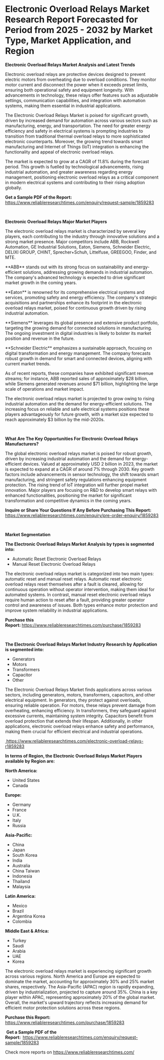 <p><h1>Electronic Overload Relays Market Research Report Forecasted for Period from 2025 -  2032 by Market Type, Market Application, and Region</h1></p><p><strong>Electronic Overload Relays Market Analysis and Latest Trends</strong></p>
<p><p>Electronic overload relays are protective devices designed to prevent electric motors from overheating due to overload conditions. They monitor motor current and disconnect the power when it exceeds preset limits, ensuring both operational safety and equipment longevity. With advancements in technology, these relays offer features such as adjustable settings, communication capabilities, and integration with automation systems, making them essential in industrial applications.</p><p>The Electronic Overload Relays Market is poised for significant growth, driven by increased demand for automation across various sectors such as manufacturing, energy, and transportation. The need for greater energy efficiency and safety in electrical systems is prompting industries to transition from traditional thermal overload relays to more sophisticated electronic counterparts. Moreover, the growing trend towards smart manufacturing and Internet of Things (IoT) integration is enhancing the functionality and appeal of electronic overload relays.</p><p>The market is expected to grow at a CAGR of 11.8% during the forecast period. This growth is fuelled by technological advancements, rising industrial automation, and greater awareness regarding energy management, positioning electronic overload relays as a critical component in modern electrical systems and contributing to their rising adoption globally.</p></p>
<p><strong>Get a Sample PDF of the Report:&nbsp;</strong> <a href="https://www.reliableresearchtimes.com/enquiry/request-sample/1859283?utm_campaign=2310&utm_medium=2&utm_source=Github&utm_content=ia&utm_term=10022025&utm_id=electronic-overload-relays">https://www.reliableresearchtimes.com/enquiry/request-sample/1859283</a></p>
<p>&nbsp;</p>
<p><strong>Electronic Overload Relays Major Market Players</strong></p>
<p><p>The electronic overload relays market is characterized by several key players, each contributing to the industry through innovative solutions and a strong market presence. Major competitors include ABB, Rockwell Automation, GE Industrial Solutions, Eaton, Siemens, Schneider Electric, DELIXI GROUP, CHINT, Sprecher+Schuh, Littelfuse, GREEGOO, Finder, and MTE.</p><p>**ABB** stands out with its strong focus on sustainability and energy-efficient solutions, addressing growing demands in industrial automation. The company's advanced technology is expected to drive significant market growth in the coming years.</p><p>**Eaton** is renowned for its comprehensive electrical systems and services, promoting safety and energy efficiency. The company's strategic acquisitions and partnerships enhance its footprint in the electronic overload relays market, poised for continuous growth driven by rising industrial automation.</p><p>**Siemens** leverages its global presence and extensive product portfolio, targeting the growing demand for connected solutions in manufacturing. The ongoing investment in digital industries is likely to bolster its market position and revenue in the future.</p><p>**Schneider Electric** emphasizes a sustainable approach, focusing on digital transformation and energy management. The company forecasts robust growth in demand for smart and connected devices, aligning with current market trends.</p><p>As of recent reports, these companies have exhibited significant revenue streams; for instance, ABB reported sales of approximately $28 billion, while Siemens generated revenues around $71 billion, highlighting the large scale of operations and market impact.</p><p>The electronic overload relays market is projected to grow owing to rising industrial automation and the demand for energy-efficient solutions. The increasing focus on reliable and safe electrical systems positions these players advantageously for future growth, with a market size expected to reach approximately $3 billion by the mid-2020s.</p></p>
<p>&nbsp;</p>
<p><strong>What Are The Key Opportunities For Electronic Overload Relays Manufacturers?</strong></p>
<p><p>The global electronic overload relays market is poised for robust growth, driven by increasing industrial automation and the demand for energy-efficient devices. Valued at approximately USD 2 billion in 2023, the market is expected to expand at a CAGR of around 7% through 2030. Key growth factors include advancements in sensor technology, the shift towards smart manufacturing, and stringent safety regulations enhancing equipment protection. The rising trend of IoT integration will further propel market innovation. Major players are focusing on R&D to develop smart relays with enhanced functionalities, positioning the market for significant transformation and competitive dynamics in the coming years.</p></p>
<p><strong>Inquire or Share Your Questions If Any Before Purchasing This Report:</strong> <a href="https://www.reliableresearchtimes.com/enquiry/pre-order-enquiry/1859283?utm_campaign=2310&utm_medium=2&utm_source=Github&utm_content=ia&utm_term=10022025&utm_id=electronic-overload-relays">https://www.reliableresearchtimes.com/enquiry/pre-order-enquiry/1859283</a></p>
<p>&nbsp;</p>
<p><strong>Market Segmentation</strong></p>
<p><strong>The Electronic Overload Relays Market Analysis by types is segmented into:</strong></p>
<p><ul><li>Automatic Reset Electronic Overload Relays</li><li>Manual Reset Electronic Overload Relays</li></ul></p>
<p><p>The electronic overload relays market is categorized into two main types: automatic reset and manual reset relays. Automatic reset electronic overload relays reset themselves after a fault is cleared, allowing for continuous operation without operator intervention, making them ideal for automated systems. In contrast, manual reset electronic overload relays require human action to reset after a fault, providing greater operator control and awareness of issues. Both types enhance motor protection and improve system reliability in industrial applications.</p></p>
<p><strong>Purchase this Report:&nbsp;</strong><a href="https://www.reliableresearchtimes.com/purchase/1859283?utm_campaign=2310&utm_medium=2&utm_source=Github&utm_content=ia&utm_term=10022025&utm_id=electronic-overload-relays">https://www.reliableresearchtimes.com/purchase/1859283</a></p>
<p>&nbsp;</p>
<p><strong>The Electronic Overload Relays Market Industry Research by Application is segmented into:</strong></p>
<p><ul><li>Generators</li><li>Motors</li><li>Transformers</li><li>Capacitor</li><li>Other</li></ul></p>
<p><p>The Electronic Overload Relays Market finds applications across various sectors, including generators, motors, transformers, capacitors, and other electrical equipment. In generators, they protect against overloads, ensuring reliable operation. For motors, these relays prevent damage from overheating, enhancing efficiency. In transformers, they safeguard against excessive currents, maintaining system integrity. Capacitors benefit from overload protection that extends their lifespan. Additionally, in other applications, electronic overload relays enhance safety and performance, making them crucial for efficient electrical and industrial operations.</p></p>
<p><a href="https://www.reliableresearchtimes.com/electronic-overload-relays-r1859283?utm_campaign=2310&utm_medium=2&utm_source=Github&utm_content=ia&utm_term=10022025&utm_id=electronic-overload-relays">&nbsp;https://www.reliableresearchtimes.com/electronic-overload-relays-r1859283</a></p>
<p><strong>In terms of Region, the Electronic Overload Relays Market Players available by Region are:</strong></p>
<p>
    <p> <strong> North America: </strong>
        <ul>
            <li>United States</li>
            <li>Canada</li>
        </ul>
        </p> 
    <p> <strong> Europe: </strong>
        <ul>
            <li>Germany</li>
            <li>France</li>
            <li>U.K.</li>
            <li>Italy</li>
            <li>Russia</li>
        </ul>
        </p> 
    <p> <strong> Asia-Pacific: </strong>
        <ul>
            <li>China</li>
            <li>Japan</li>
            <li>South Korea</li>
            <li>India</li>
            <li>Australia</li>
            <li>China Taiwan</li>
            <li>Indonesia</li>
            <li>Thailand</li>
            <li>Malaysia</li>
        </ul>
        </p> 
    <p> <strong> Latin America: </strong>
        <ul>
            <li>Mexico</li>
            <li>Brazil</li>
            <li>Argentina Korea</li>
            <li>Colombia</li>
        </ul>
        </p> 
    <p> <strong> Middle East & Africa: </strong>
        <ul>
            <li>Turkey</li>
            <li>Saudi</li>
            <li>Arabia</li>
            <li>UAE</li>
            <li>Korea</li>
        </ul>
    </p>
    </p>
<p><p>The electronic overload relays market is experiencing significant growth across various regions. North America and Europe are expected to dominate the market, accounting for approximately 30% and 25% market shares, respectively. The Asia-Pacific (APAC) region is rapidly expanding, driven by industrialization, projected to capture around 35%. China is a key player within APAC, representing approximately 20% of the global market. Overall, the market's upward trajectory reflects increasing demand for efficient motor protection solutions across these regions.</p></p>
<p><strong>Purchase this Report: </strong><a href="https://www.reliableresearchtimes.com/purchase/1859283?utm_campaign=2310&utm_medium=2&utm_source=Github&utm_content=ia&utm_term=10022025&utm_id=electronic-overload-relays">https://www.reliableresearchtimes.com/purchase/1859283</a></p>
<p>&nbsp;<strong>Get a Sample PDF of the Report:&nbsp;&nbsp;</strong><a href="https://www.reliableresearchtimes.com/enquiry/request-sample/1859283?utm_campaign=2310&utm_medium=2&utm_source=Github&utm_content=ia&utm_term=10022025&utm_id=electronic-overload-relays">https://www.reliableresearchtimes.com/enquiry/request-sample/1859283</a></p>
<p><strong></strong></p>
<p>Check more reports on <a href="https://www.reliableresearchtimes.com/?utm_campaign=2310&utm_medium=2&utm_source=Github&utm_content=ia&utm_term=10022025&utm_id=electronic-overload-relays">https://www.reliableresearchtimes.com/</a></p>
